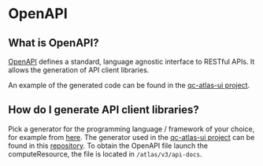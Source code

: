 # OpenAPI 

## What is OpenAPI?
[OpenAPI](https://swagger.io/specification/) defines a standard, language agnostic interface to RESTful APIs. It allows the generation of API client libraries.

An example of the generated code can be found in the [qc-atlas-ui project](https://github.com/PlanQK/qc-atlas-ui/tree/master/generated/api). 


## How do I generate API client libraries?
Pick a generator for the programming language / framework of your choice, for example from [here](https://github.com/OpenAPITools/openapi-generator).
The generator used in the [qc-atlas-ui project](https://github.com/PlanQK/qc-atlas-ui/tree/master/generated/api) can be found in this [repository](https://github.com/cyclosproject/ng-openapi-gen). 
To obtain the OpenAPI file launch the computeResource, the file is located in `/atlas/v3/api-docs`.

